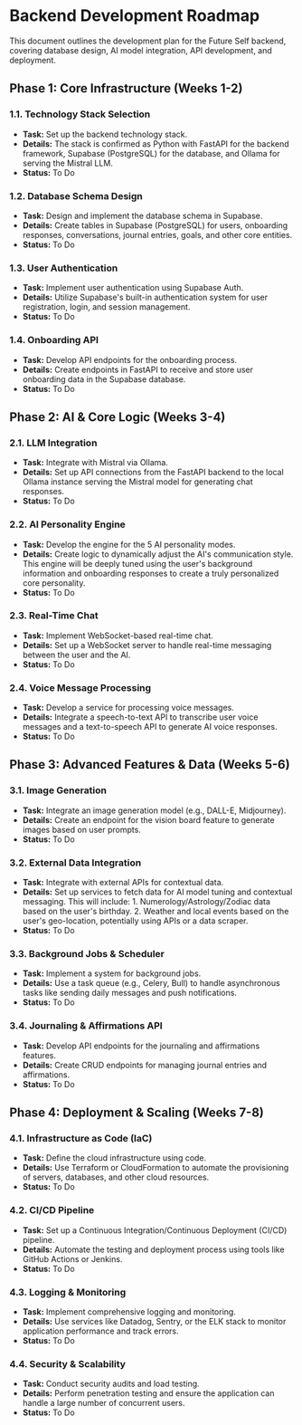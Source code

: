 # Backend Development Roadmap

This document outlines the development plan for the Future Self backend, covering database design, AI model integration, API development, and deployment.

## Phase 1: Core Infrastructure (Weeks 1-2)

### 1.1. Technology Stack Selection
- **Task:** Set up the backend technology stack.
- **Details:** The stack is confirmed as Python with FastAPI for the backend framework, Supabase (PostgreSQL) for the database, and Ollama for serving the Mistral LLM.
- **Status:** To Do

### 1.2. Database Schema Design
- **Task:** Design and implement the database schema in Supabase.
- **Details:** Create tables in Supabase (PostgreSQL) for users, onboarding responses, conversations, journal entries, goals, and other core entities.
- **Status:** To Do

### 1.3. User Authentication
- **Task:** Implement user authentication using Supabase Auth.
- **Details:** Utilize Supabase's built-in authentication system for user registration, login, and session management.
- **Status:** To Do

### 1.4. Onboarding API
- **Task:** Develop API endpoints for the onboarding process.
- **Details:** Create endpoints in FastAPI to receive and store user onboarding data in the Supabase database.
- **Status:** To Do

## Phase 2: AI & Core Logic (Weeks 3-4)

### 2.1. LLM Integration
- **Task:** Integrate with Mistral via Ollama.
- **Details:** Set up API connections from the FastAPI backend to the local Ollama instance serving the Mistral model for generating chat responses.
- **Status:** To Do

### 2.2. AI Personality Engine
- **Task:** Develop the engine for the 5 AI personality modes.
- **Details:** Create logic to dynamically adjust the AI's communication style. This engine will be deeply tuned using the user's background information and onboarding responses to create a truly personalized core personality.
- **Status:** To Do

### 2.3. Real-Time Chat
- **Task:** Implement WebSocket-based real-time chat.
- **Details:** Set up a WebSocket server to handle real-time messaging between the user and the AI.
- **Status:** To Do

### 2.4. Voice Message Processing
- **Task:** Develop a service for processing voice messages.
- **Details:** Integrate a speech-to-text API to transcribe user voice messages and a text-to-speech API to generate AI voice responses.
- **Status:** To Do

## Phase 3: Advanced Features & Data (Weeks 5-6)

### 3.1. Image Generation
- **Task:** Integrate an image generation model (e.g., DALL-E, Midjourney).
- **Details:** Create an endpoint for the vision board feature to generate images based on user prompts.
- **Status:** To Do

### 3.2. External Data Integration
- **Task:** Integrate with external APIs for contextual data.
- **Details:** Set up services to fetch data for AI model tuning and contextual messaging. This will include: 1. Numerology/Astrology/Zodiac data based on the user's birthday. 2. Weather and local events based on the user's geo-location, potentially using APIs or a data scraper.
- **Status:** To Do

### 3.3. Background Jobs & Scheduler
- **Task:** Implement a system for background jobs.
- **Details:** Use a task queue (e.g., Celery, Bull) to handle asynchronous tasks like sending daily messages and push notifications.
- **Status:** To Do

### 3.4. Journaling & Affirmations API
- **Task:** Develop API endpoints for the journaling and affirmations features.
- **Details:** Create CRUD endpoints for managing journal entries and affirmations.
- **Status:** To Do

## Phase 4: Deployment & Scaling (Weeks 7-8)

### 4.1. Infrastructure as Code (IaC)
- **Task:** Define the cloud infrastructure using code.
- **Details:** Use Terraform or CloudFormation to automate the provisioning of servers, databases, and other cloud resources.
- **Status:** To Do

### 4.2. CI/CD Pipeline
- **Task:** Set up a Continuous Integration/Continuous Deployment (CI/CD) pipeline.
- **Details:** Automate the testing and deployment process using tools like GitHub Actions or Jenkins.
- **Status:** To Do

### 4.3. Logging & Monitoring
- **Task:** Implement comprehensive logging and monitoring.
- **Details:** Use services like Datadog, Sentry, or the ELK stack to monitor application performance and track errors.
- **Status:** To Do

### 4.4. Security & Scalability
- **Task:** Conduct security audits and load testing.
- **Details:** Perform penetration testing and ensure the application can handle a large number of concurrent users.
- **Status:** To Do 
